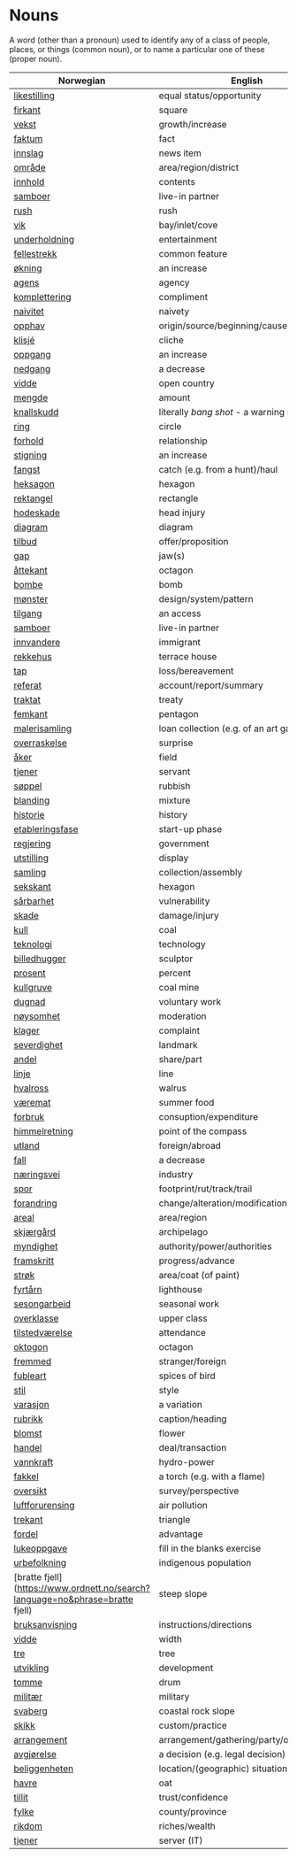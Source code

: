 # Nouns

A word (other than a pronoun) used to identify any of a class of people, places, or things (common noun), or to name a particular one of these (proper noun).

| Norwegian | English | Gender |
| --- | --- | --- |
| [likestilling](https://www.ordnett.no/search?language=no&phrase=likestilling) | equal status/opportunity | m |
| [firkant](https://www.ordnett.no/search?language=no&phrase=firkant) | square | m |
| [vekst](https://www.ordnett.no/search?language=no&phrase=vekst) | growth/increase | m |
| [faktum](https://www.ordnett.no/search?language=no&phrase=faktum) | fact | i |
| [innslag](https://www.ordnett.no/search?language=no&phrase=innslag) | news item | i |
| [område](https://www.ordnett.no/search?language=no&phrase=område) | area/region/district | i |
| [innhold](https://www.ordnett.no/search?language=no&phrase=innhold) | contents | i |
| [samboer](https://www.ordnett.no/search?language=no&phrase=samboer) | live-in partner | m |
| [rush](https://www.ordnett.no/search?language=no&phrase=rush) | rush | i |
| [vik](https://www.ordnett.no/search?language=no&phrase=vik) | bay/inlet/cove | m |
| [underholdning](https://www.ordnett.no/search?language=no&phrase=underholdning) | entertainment | m |
| [fellestrekk](https://www.ordnett.no/search?language=no&phrase=fellestrekk) | common feature | i |
| [økning](https://www.ordnett.no/search?language=no&phrase=økning) | an increase | m |
| [agens](https://www.ordnett.no/search?language=no&phrase=agens) | agency | m |
| [komplettering](https://www.ordnett.no/search?language=no&phrase=komplettering) | compliment | m |
| [naivitet](https://www.ordnett.no/search?language=no&phrase=naivitet) | naivety | m |
| [opphav](https://www.ordnett.no/search?language=no&phrase=opphav) | origin/source/beginning/cause | i |
| [klisjé](https://www.ordnett.no/search?language=no&phrase=klisjé) | cliche | m |
| [oppgang](https://www.ordnett.no/search?language=no&phrase=oppgang) | an increase | m |
| [nedgang](https://www.ordnett.no/search?language=no&phrase=nedgang) | a decrease | m |
| [vidde](https://www.ordnett.no/search?language=no&phrase=vidde) | open country | m |
| [mengde](https://www.ordnett.no/search?language=no&phrase=mengde) | amount | m |
| [knallskudd](https://www.ordnett.no/search?language=no&phrase=knallskudd) | literally _bang shot_ - a warning shot gun | i |
| [ring](https://www.ordnett.no/search?language=no&phrase=ring) | circle | m |
| [forhold](https://www.ordnett.no/search?language=no&phrase=forhold) | relationship | i |
| [stigning](https://www.ordnett.no/search?language=no&phrase=stigning) | an increase | m |
| [fangst](https://www.ordnett.no/search?language=no&phrase=fangst) | catch (e.g. from a hunt)/haul | m |
| [heksagon](https://www.ordnett.no/search?language=no&phrase=heksagon) | hexagon | m |
| [rektangel](https://www.ordnett.no/search?language=no&phrase=rektangel) | rectangle | i |
| [hodeskade](https://www.ordnett.no/search?language=no&phrase=hodeskade) | head injury | m |
| [diagram](https://www.ordnett.no/search?language=no&phrase=diagram) | diagram | i |
| [tilbud](https://www.ordnett.no/search?language=no&phrase=tilbud) | offer/proposition | i |
| [gap](https://www.ordnett.no/search?language=no&phrase=gap) | jaw(s) | m |
| [åttekant](https://www.ordnett.no/search?language=no&phrase=åttekant) | octagon | m |
| [bombe](https://www.ordnett.no/search?language=no&phrase=bombe) | bomb | m |
| [mønster](https://www.ordnett.no/search?language=no&phrase=mønster) | design/system/pattern | i |
| [tilgang](https://www.ordnett.no/search?language=no&phrase=tilgang) | an access | i |
| [samboer](https://www.ordnett.no/search?language=no&phrase=samboer) | live-in partner | m |
| [innvandere](https://www.ordnett.no/search?language=no&phrase=innvandere) | immigrant | m |
| [rekkehus](https://www.ordnett.no/search?language=no&phrase=rekkehus) | terrace house | i |
| [tap](https://www.ordnett.no/search?language=no&phrase=tap) | loss/bereavement | i |
| [referat](https://www.ordnett.no/search?language=no&phrase=referat) | account/report/summary | i |
| [traktat](https://www.ordnett.no/search?language=no&phrase=traktat) | treaty | m |
| [femkant](https://www.ordnett.no/search?language=no&phrase=femkant) | pentagon | m |
| [malerisamling](https://www.ordnett.no/search?language=no&phrase=malerisamling) | loan collection (e.g. of an art gallery) | m |
| [overraskelse](https://www.ordnett.no/search?language=no&phrase=overraskelse) | surprise | m |
| [åker](https://www.ordnett.no/search?language=no&phrase=åker) | field | m |
| [tjener](https://www.ordnett.no/search?language=no&phrase=tjener) | servant | m |
| [søppel](https://www.ordnett.no/search?language=no&phrase=søppel) | rubbish | i |
| [blanding](https://www.ordnett.no/search?language=no&phrase=blanding) | mixture | m |
| [historie](https://www.ordnett.no/search?language=no&phrase=historie) | history | m/f |
| [etableringsfase](https://www.ordnett.no/search?language=no&phrase=etableringsfase) | start-up phase | m |
| [regjering](https://www.ordnett.no/search?language=no&phrase=regjering) | government | m |
| [utstilling](https://www.ordnett.no/search?language=no&phrase=utstilling) | display | m |
| [samling](https://www.ordnett.no/search?language=no&phrase=samling) | collection/assembly | m |
| [sekskant](https://www.ordnett.no/search?language=no&phrase=sekskant) | hexagon | m |
| [sårbarhet](https://www.ordnett.no/search?language=no&phrase=sårbarhet) | vulnerability | m |
| [skade](https://www.ordnett.no/search?language=no&phrase=skade) | damage/injury | m |
| [kull](https://www.ordnett.no/search?language=no&phrase=kull) | coal | i |
| [teknologi](https://www.ordnett.no/search?language=no&phrase=teknologi) | technology | m |
| [billedhugger](https://www.ordnett.no/search?language=no&phrase=billedhugger) | sculptor | m |
| [prosent](https://www.ordnett.no/search?language=no&phrase=prosent) | percent | m |
| [kullgruve](https://www.ordnett.no/search?language=no&phrase=kullgruve) | coal mine | m |
| [dugnad](https://www.ordnett.no/search?language=no&phrase=dugnad) | voluntary work | m |
| [nøysomhet](https://www.ordnett.no/search?language=no&phrase=nøysomhet) | moderation | m |
| [klager](https://www.ordnett.no/search?language=no&phrase=klager) | complaint | m |
| [severdighet](https://www.ordnett.no/search?language=no&phrase=severdighet) | landmark | m |
| [andel](https://www.ordnett.no/search?language=no&phrase=andel) | share/part | m |
| [linje](https://www.ordnett.no/search?language=no&phrase=linje) | line | m |
| [hvalross](https://www.ordnett.no/search?language=no&phrase=hvalross) | walrus | m |
| [væremat](https://www.ordnett.no/search?language=no&phrase=væremat) | summer food | m |
| [forbruk](https://www.ordnett.no/search?language=no&phrase=forbruk) | consuption/expenditure | i |
| [himmelretning](https://www.ordnett.no/search?language=no&phrase=himmelretning) | point of the compass | m |
| [utland](https://www.ordnett.no/search?language=no&phrase=utland) | foreign/abroad | m |
| [fall](https://www.ordnett.no/search?language=no&phrase=fall) | a decrease | i |
| [næringsvei](https://www.ordnett.no/search?language=no&phrase=næringsvei) | industry | m |
| [spor](https://www.ordnett.no/search?language=no&phrase=spor) | footprint/rut/track/trail | i |
| [forandring](https://www.ordnett.no/search?language=no&phrase=forandring) | change/alteration/modification | m |
| [areal](https://www.ordnett.no/search?language=no&phrase=areal) | area/region | i |
| [skjærgård](https://www.ordnett.no/search?language=no&phrase=skjærgård) | archipelago | m |
| [myndighet](https://www.ordnett.no/search?language=no&phrase=myndighet) | authority/power/authorities | m |
| [framskritt](https://www.ordnett.no/search?language=no&phrase=framskritt) | progress/advance | i |
| [strøk](https://www.ordnett.no/search?language=no&phrase=strøk) | area/coat (of paint) | i |
| [fyrtårn](https://www.ordnett.no/search?language=no&phrase=fyrtårn) | lighthouse | i |
| [sesongarbeid](https://www.ordnett.no/search?language=no&phrase=sesongarbeid) | seasonal work | i |
| [overklasse](https://www.ordnett.no/search?language=no&phrase=overklasse) | upper class | m |
| [tilstedværelse](https://www.ordnett.no/search?language=no&phrase=tilstedværelse) | attendance | i |
| [oktogon](https://www.ordnett.no/search?language=no&phrase=oktogon) | octagon | m |
| [fremmed](https://www.ordnett.no/search?language=no&phrase=fremmed) | stranger/foreign | m |
| [fubleart](https://www.ordnett.no/search?language=no&phrase=fubleart) | spices of bird | m/f |
| [stil](https://www.ordnett.no/search?language=no&phrase=stil) | style | m |
| [varasjon](https://www.ordnett.no/search?language=no&phrase=varasjon) | a variation | m |
| [rubrikk](https://www.ordnett.no/search?language=no&phrase=rubrikk) | caption/heading | m |
| [blomst](https://www.ordnett.no/search?language=no&phrase=blomst) | flower | m |
| [handel](https://www.ordnett.no/search?language=no&phrase=handel) | deal/transaction | m |
| [vannkraft](https://www.ordnett.no/search?language=no&phrase=vannkraft) | hydro-power | m |
| [fakkel](https://www.ordnett.no/search?language=no&phrase=fakkel) | a torch (e.g. with a flame) | m |
| [oversikt](https://www.ordnett.no/search?language=no&phrase=oversikt) | survey/perspective | m |
| [luftforurensing](https://www.ordnett.no/search?language=no&phrase=luftforurensing) | air pollution | m |
| [trekant](https://www.ordnett.no/search?language=no&phrase=trekant) | triangle | m |
| [fordel](https://www.ordnett.no/search?language=no&phrase=fordel) | advantage | m |
| [lukeoppgave](https://www.ordnett.no/search?language=no&phrase=lukeoppgave) | fill in the blanks exercise | m |
| [urbefolkning](https://www.ordnett.no/search?language=no&phrase=urbefolkning) | indigenous population | m |
| [bratte fjell](https://www.ordnett.no/search?language=no&phrase=bratte fjell) | steep slope | m |
| [bruksanvisning](https://www.ordnett.no/search?language=no&phrase=bruksanvisning) | instructions/directions | m |
| [vidde](https://www.ordnett.no/search?language=no&phrase=vidde) | width | m/f |
| [tre](https://www.ordnett.no/search?language=no&phrase=tre) | tree | i |
| [utvikling](https://www.ordnett.no/search?language=no&phrase=utvikling) | development | m |
| [tomme](https://www.ordnett.no/search?language=no&phrase=tomme) | drum | m |
| [militær](https://www.ordnett.no/search?language=no&phrase=militær) | military | m |
| [svaberg](https://www.ordnett.no/search?language=no&phrase=svaberg) | coastal rock slope | i |
| [skikk](https://www.ordnett.no/search?language=no&phrase=skikk) | custom/practice | m |
| [arrangement](https://www.ordnett.no/search?language=no&phrase=arrangement) | arrangement/gathering/party/organisation | i |
| [avgjørelse](https://www.ordnett.no/search?language=no&phrase=avgjørelse) | a decision (e.g. legal decision) | m |
| [beliggenheten](https://www.ordnett.no/search?language=no&phrase=beliggenheten) | location/(geographic) situation | m/f |
| [havre](https://www.ordnett.no/search?language=no&phrase=havre) | oat | m |
| [tillit](https://www.ordnett.no/search?language=no&phrase=tillit) | trust/confidence | m |
| [fylke](https://www.ordnett.no/search?language=no&phrase=fylke) | county/province | i |
| [rikdom](https://www.ordnett.no/search?language=no&phrase=rikdom) | riches/wealth | m |
| [tjener](https://www.ordnett.no/search?language=no&phrase=tjener) | server (IT) | m |

